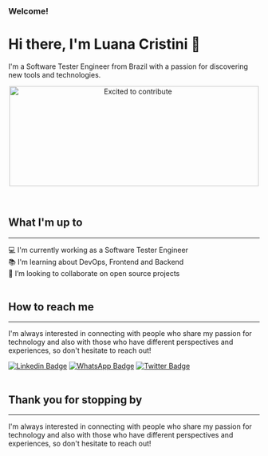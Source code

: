 ### Welcome!

# Hi there, I'm Luana Cristini 👋

I'm a Software Tester Engineer from Brazil with a passion for discovering new tools and technologies.

<p align="center">
  <img src="https://media.giphy.com/media/vWst8QUOKAot6MHEZe/giphy.gif" width="500px" height="200px" alt="Excited to contribute">
</p>
<br>

## What I'm up to
---
💻 I'm currently working as a Software Tester Engineer <br>
📚 I'm learning about DevOps, Frontend and Backend <br>
👯 I’m looking to collaborate on open source projects
<br>
<br>
## How to reach me
---
I'm always interested in connecting with people who share my passion for technology and also with those who have different perspectives and experiences, so don't hesitate to reach out! 
<br>

[![Linkedin Badge](	https://img.shields.io/badge/LinkedIn-0077B5?style=for-the-badge&logo=linkedin&logoColor=white&link=https://www.linkedin.com/in/luanacristini/)](https://www.linkedin.com/in/luanacristini/)
[![WhatsApp Badge](	https://img.shields.io/badge/WhatsApp-25D366?style=for-the-badge&logo=whatsapp&logoColor=white&link=https://api.whatsapp.com/send?phone=5547988835413)](https://api.whatsapp.com/send?phone=5547988835413)
[![Twitter Badge](https://img.shields.io/badge/Twitter-1DA1F2?style=for-the-badge&logo=twitter&logoColor=white&link=https://twitter.com/whothefisluana)](https://twitter.com/whothefisluana)
<br>
<br>

## Thank you for stopping by
---
I'm always interested in connecting with people who share my passion for technology and also with those who have different perspectives and experiences, so don't hesitate to reach out!
